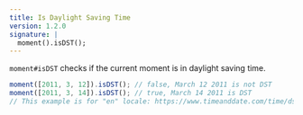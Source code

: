 ```yaml
---
title: Is Daylight Saving Time
version: 1.2.0
signature: |
  moment().isDST();
---
```



`moment#isDST` checks if the current moment is in daylight saving time.

```javascript
moment([2011, 3, 12]).isDST(); // false, March 12 2011 is not DST
moment([2011, 3, 14]).isDST(); // true, March 14 2011 is DST
// This example is for "en" locale: https://www.timeanddate.com/time/dst/2011.html
```


